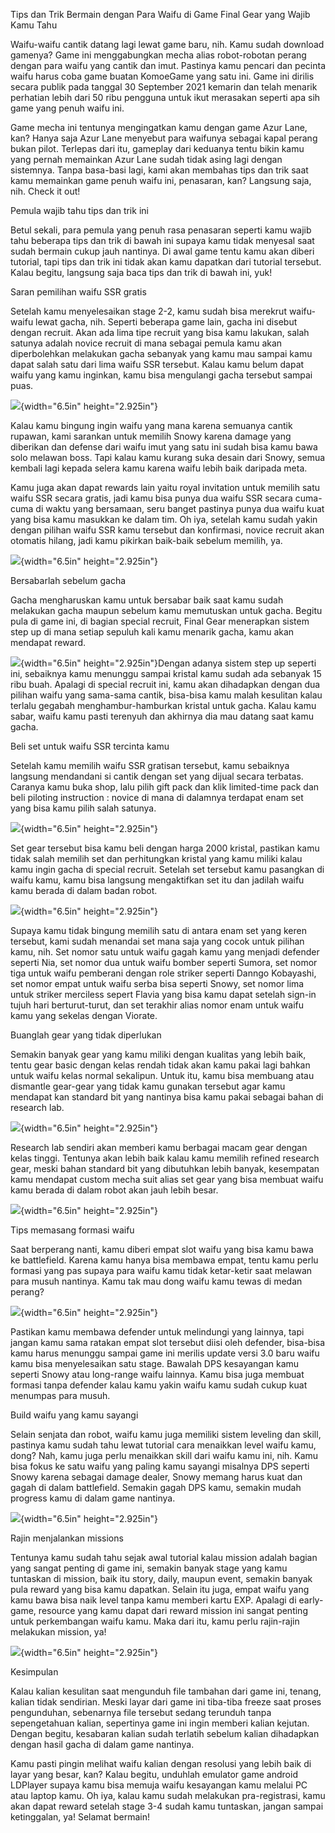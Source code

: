 Tips dan Trik Bermain dengan Para Waifu di Game Final Gear yang Wajib
Kamu Tahu

Waifu-waifu cantik datang lagi lewat game baru, nih. Kamu sudah download
gamenya? Game ini menggabungkan mecha alias robot-robotan perang dengan
para waifu yang cantik dan imut. Pastinya kamu pencari dan pecinta waifu
harus coba game buatan KomoeGame yang satu ini. Game ini dirilis secara
publik pada tanggal 30 September 2021 kemarin dan telah menarik
perhatian lebih dari 50 ribu pengguna untuk ikut merasakan seperti apa
sih game yang penuh waifu ini.

Game mecha ini tentunya mengingatkan kamu dengan game Azur Lane, kan?
Hanya saja Azur Lane menyebut para waifunya sebagai kapal perang bukan
pilot. Terlepas dari itu, gameplay dari keduanya tentu bikin kamu yang
pernah memainkan Azur Lane sudah tidak asing lagi dengan sistemnya.
Tanpa basa-basi lagi, kami akan membahas tips dan trik saat kamu
memainkan game penuh waifu ini, penasaran, kan? Langsung saja, nih.
Check it out!

Pemula wajib tahu tips dan trik ini

Betul sekali, para pemula yang penuh rasa penasaran seperti kamu wajib
tahu beberapa tips dan trik di bawah ini supaya kamu tidak menyesal saat
sudah bermain cukup jauh nantinya. Di awal game tentu kamu akan diberi
tutorial, tapi tips dan trik ini tidak akan kamu dapatkan dari tutorial
tersebut. Kalau begitu, langsung saja baca tips dan trik di bawah ini,
yuk!

Saran pemilihan waifu SSR gratis

Setelah kamu menyelesaikan stage 2-2, kamu sudah bisa merekrut
waifu-waifu lewat gacha, nih. Seperti beberapa game lain, gacha ini
disebut dengan recruit. Akan ada lima tipe recruit yang bisa kamu
lakukan, salah satunya adalah novice recruit di mana sebagai pemula kamu
akan diperbolehkan melakukan gacha sebanyak yang kamu mau sampai kamu
dapat salah satu dari lima waifu SSR tersebut. Kalau kamu belum dapat
waifu yang kamu inginkan, kamu bisa mengulangi gacha tersebut sampai
puas.

![](./images/Tips-dan-Trik-Bermain-dengan-Para-Waifu-di-Game-Final-Gear/media/image1.jpeg){width="6.5in"
height="2.925in"}

Kalau kamu bingung ingin waifu yang mana karena semuanya cantik rupawan,
kami sarankan untuk memilih Snowy karena damage yang diberikan dan
defense dari waifu imut yang satu ini sudah bisa kamu bawa solo melawan
boss. Tapi kalau kamu kurang suka desain dari Snowy, semua kembali lagi
kepada selera kamu karena waifu lebih baik daripada meta.

Kamu juga akan dapat rewards lain yaitu royal invitation untuk memilih
satu waifu SSR secara gratis, jadi kamu bisa punya dua waifu SSR secara
cuma-cuma di waktu yang bersamaan, seru banget pastinya punya dua waifu
kuat yang bisa kamu masukkan ke dalam tim. Oh iya, setelah kamu sudah
yakin dengan pilihan waifu SSR kamu tersebut dan konfirmasi, novice
recruit akan otomatis hilang, jadi kamu pikirkan baik-baik sebelum
memilih, ya.

![](./images/Tips-dan-Trik-Bermain-dengan-Para-Waifu-di-Game-Final-Gear/media/image2.jpeg){width="6.5in"
height="2.925in"}

Bersabarlah sebelum gacha

Gacha mengharuskan kamu untuk bersabar baik saat kamu sudah melakukan
gacha maupun sebelum kamu memutuskan untuk gacha. Begitu pula di game
ini, di bagian special recruit, Final Gear menerapkan sistem step up di
mana setiap sepuluh kali kamu menarik gacha, kamu akan mendapat reward.

![](./images/Tips-dan-Trik-Bermain-dengan-Para-Waifu-di-Game-Final-Gear/media/image3.jpeg){width="6.5in"
height="2.925in"}Dengan adanya sistem step up seperti ini, sebaiknya
kamu menunggu sampai kristal kamu sudah ada sebanyak 15 ribu buah.
Apalagi di special recruit ini, kamu akan dihadapkan dengan dua pilihan
waifu yang sama-sama cantik, bisa-bisa kamu malah kesulitan kalau
terlalu gegabah menghambur-hamburkan kristal untuk gacha. Kalau kamu
sabar, waifu kamu pasti terenyuh dan akhirnya dia mau datang saat kamu
gacha.

Beli set untuk waifu SSR tercinta kamu

Setelah kamu memilih waifu SSR gratisan tersebut, kamu sebaiknya
langsung mendandani si cantik dengan set yang dijual secara terbatas.
Caranya kamu buka shop, lalu pilih gift pack dan klik limited-time pack
dan beli piloting instruction : novice di mana di dalamnya terdapat enam
set yang bisa kamu pilih salah satunya.

![](./images/Tips-dan-Trik-Bermain-dengan-Para-Waifu-di-Game-Final-Gear/media/image4.jpeg){width="6.5in"
height="2.925in"}

Set gear tersebut bisa kamu beli dengan harga 2000 kristal, pastikan
kamu tidak salah memilih set dan perhitungkan kristal yang kamu miliki
kalau kamu ingin gacha di special recruit. Setelah set tersebut kamu
pasangkan di waifu kamu, kamu bisa langsung mengaktifkan set itu dan
jadilah waifu kamu berada di dalam badan robot.

![](./images/Tips-dan-Trik-Bermain-dengan-Para-Waifu-di-Game-Final-Gear/media/image5.jpeg){width="6.5in"
height="2.925in"}

Supaya kamu tidak bingung memilih satu di antara enam set yang keren
tersebut, kami sudah menandai set mana saja yang cocok untuk pilihan
kamu, nih. Set nomor satu untuk waifu gagah kamu yang menjadi defender
seperti Nia, set nomor dua untuk waifu bomber seperti Sumora, set nomor
tiga untuk waifu pemberani dengan role striker seperti Danngo Kobayashi,
set nomor empat untuk waifu serba bisa seperti Snowy, set nomor lima
untuk striker merciless sepert Flavia yang bisa kamu dapat setelah
sign-in tujuh hari berturut-turut, dan set terakhir alias nomor enam
untuk waifu kamu yang sekelas dengan Viorate.

Buanglah gear yang tidak diperlukan

Semakin banyak gear yang kamu miliki dengan kualitas yang lebih baik,
tentu gear basic dengan kelas rendah tidak akan kamu pakai lagi bahkan
untuk waifu kelas normal sekalipun. Untuk itu, kamu bisa membuang atau
dismantle gear-gear yang tidak kamu gunakan tersebut agar kamu mendapat
kan standard bit yang nantinya bisa kamu pakai sebagai bahan di research
lab.

![](./images/Tips-dan-Trik-Bermain-dengan-Para-Waifu-di-Game-Final-Gear/media/image6.jpeg){width="6.5in"
height="2.925in"}

Research lab sendiri akan memberi kamu berbagai macam gear dengan kelas
tinggi. Tentunya akan lebih baik kalau kamu memilih refined research
gear, meski bahan standard bit yang dibutuhkan lebih banyak, kesempatan
kamu mendapat custom mecha suit alias set gear yang bisa membuat waifu
kamu berada di dalam robot akan jauh lebih besar.

![](./images/Tips-dan-Trik-Bermain-dengan-Para-Waifu-di-Game-Final-Gear/media/image7.jpeg){width="6.5in"
height="2.925in"}

Tips memasang formasi waifu

Saat berperang nanti, kamu diberi empat slot waifu yang bisa kamu bawa
ke battlefield. Karena kamu hanya bisa membawa empat, tentu kamu perlu
formasi yang pas supaya para waifu kamu tidak ketar-ketir saat melawan
para musuh nantinya. Kamu tak mau dong waifu kamu tewas di medan perang?

![](./images/Tips-dan-Trik-Bermain-dengan-Para-Waifu-di-Game-Final-Gear/media/image8.jpeg){width="6.5in"
height="2.925in"}

Pastikan kamu membawa defender untuk melindungi yang lainnya, tapi
jangan kamu sama ratakan empat slot tersebut diisi oleh defender,
bisa-bisa kamu harus menunggu sampai game ini merilis update versi 3.0
baru waifu kamu bisa menyelesaikan satu stage. Bawalah DPS kesayangan
kamu seperti Snowy atau long-range waifu lainnya. Kamu bisa juga membuat
formasi tanpa defender kalau kamu yakin waifu kamu sudah cukup kuat
menumpas para musuh.

Build waifu yang kamu sayangi

Selain senjata dan robot, waifu kamu juga memiliki sistem leveling dan
skill, pastinya kamu sudah tahu lewat tutorial cara menaikkan level
waifu kamu, dong? Nah, kamu juga perlu menaikkan skill dari waifu kamu
ini, nih. Kamu bisa fokus ke satu waifu yang paling kamu sayangi
misalnya DPS seperti Snowy karena sebagai damage dealer, Snowy memang
harus kuat dan gagah di dalam battlefield. Semakin gagah DPS kamu,
semakin mudah progress kamu di dalam game nantinya.

![](./images/Tips-dan-Trik-Bermain-dengan-Para-Waifu-di-Game-Final-Gear/media/image9.jpeg){width="6.5in"
height="2.925in"}

Rajin menjalankan missions

Tentunya kamu sudah tahu sejak awal tutorial kalau mission adalah bagian
yang sangat penting di game ini, semakin banyak stage yang kamu
tuntaskan di mission, baik itu story, daily, maupun event, semakin
banyak pula reward yang bisa kamu dapatkan. Selain itu juga, empat waifu
yang kamu bawa bisa naik level tanpa kamu memberi kartu EXP. Apalagi di
early-game, resource yang kamu dapat dari reward mission ini sangat
penting untuk perkembangan waifu kamu. Maka dari itu, kamu perlu
rajin-rajin melakukan mission, ya!

![](./images/Tips-dan-Trik-Bermain-dengan-Para-Waifu-di-Game-Final-Gear/media/image10.jpeg){width="6.5in"
height="2.925in"}

Kesimpulan

Kalau kalian kesulitan saat mengunduh file tambahan dari game ini,
tenang, kalian tidak sendirian. Meski layar dari game ini tiba-tiba
freeze saat proses pengunduhan, sebenarnya file tersebut sedang terunduh
tanpa sepengetahuan kalian, sepertinya game ini ingin memberi kalian
kejutan. Dengan begitu, kesabaran kalian sudah terlatih sebelum kalian
dihadapkan dengan hasil gacha di dalam game nantinya.

Kamu pasti pingin melihat waifu kalian dengan resolusi yang lebih baik
di layar yang besar, kan? Kalau begitu, unduhlah emulator game android
LDPlayer supaya kamu bisa memuja waifu kesayangan kamu melalui PC atau
laptop kamu. Oh iya, kalau kamu sudah melakukan pra-registrasi, kamu
akan dapat reward setelah stage 3-4 sudah kamu tuntaskan, jangan sampai
ketinggalan, ya! Selamat bermain!
